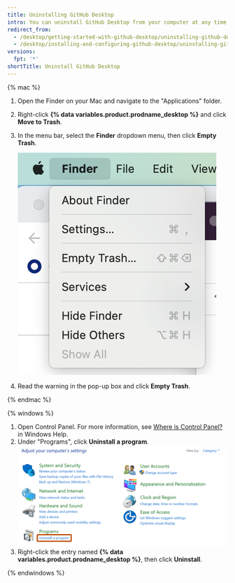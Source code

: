 ```yaml
---
title: Uninstalling GitHub Desktop
intro: You can uninstall GitHub Desktop from your computer at any time.
redirect_from:
  - /desktop/getting-started-with-github-desktop/uninstalling-github-desktop
  - /desktop/installing-and-configuring-github-desktop/uninstalling-github-desktop
versions:
  fpt: '*'
shortTitle: Uninstall GitHub Desktop
---
```

{% mac %}

1. Open the Finder on your Mac and navigate to the "Applications" folder.
2. Right-click **{% data variables.product.prodname_desktop %}** and click **Move to Trash**.
4. In the menu bar, select the **Finder** dropdown menu, then click **Empty Trash**.

   ![Screenshot of the menu bar on a Mac. The "Finder" dropdown menu is expanded.](/assets/images/help/desktop/mac-empty-trash-menu.png)

5. Read the warning in the pop-up box and click **Empty Trash**.

{% endmac %}

{% windows %}

1. Open Control Panel. For more information, see [Where is Control Panel?](https://support.microsoft.com/en-us/help/13764/windows-where-is-control-panel) in Windows Help.
2. Under "Programs", click **Uninstall a program**.
  ![Screenshot of a window labeled "Adjust your computer's settings". A link, labeled "Uninstall a program", is highlighted with an orange outline.](/assets/images/help/desktop/windows-uninstall-a-program.png)
3. Right-click the entry named **{% data variables.product.prodname_desktop %}**, then click **Uninstall**.

{% endwindows %}
